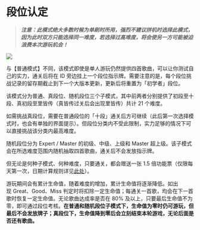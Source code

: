# 段位认定

>***注意：此模式绝大多数时候为单刷时所用，强烈不建议拼机时选择此模式，因为此时双方只能选择同一难度，若选择过高难度，将会使另一方可能被迫浪费本次游玩机会！***

<a href="https://sm.ms/image/7VsPDnguFRhzWdI" target="_blank"><img src="https://s2.loli.net/2024/02/18/7VsPDnguFRhzWdI.png" ></a>

与【普通模式】不同，该模式即使是单人游玩仍然提供四首歌曲，可以让你测试自己的实力，通关后将在&nbsp;ID&nbsp;旁边挂上一个段位指示牌。需要注意的是，每个段位挑战记录的留存期截止到下一个大版本更新，更新后将重置为「初学者」段位。

该模式分为普通、真段位、随机段位三个子模式，其中前两者分别提供了初段至十段、真初段至里皆传（真皆传过关后会出现里皆传）共计&nbsp;21&nbsp;个难度。

如需挑战真段位，需要在普通段位的「十段」通关后方可继续（此后第一次选择模式时，也会有单独的界面提示）。但段位分类内不受此限制，实力足够的情况下可以直接挑战该分类内最高难度。

随机段位分为&nbsp;Expert&nbsp;/&nbsp;Master&nbsp;的初级、中级、上级和&nbsp;Master&nbsp;超上级。该子模式会在所选难度范围内随机抽取四首歌曲，通关后不会发放指示牌。

但无论是何种子模式、何种难度，只要通关，都会赠送一张&nbsp;1.5&nbsp;倍功能票（仅限每天第一次，日期计算规则详见[此处](../introduction.md/#时段说明)）。

游玩期间会有累计生命值，随着难度的增加，累计生命值将逐渐降低。如出现&nbsp;Great、Good、Miss&nbsp;判定时将扣除一定生命值；每通关一首歌，均会在下一首歌时恢复一定生命值。无论歌曲达成率是否在&nbsp;80%&nbsp;及以上，只要最后生命值不为零，即可通过段位考核。**在普通和随机段位子模式下，生命值为零时仍可游玩，但最后不会发放牌子；真段位下，生命值降到零后会立刻结束本轮游戏，无论后面是否还有歌曲。**